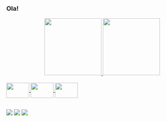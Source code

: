 ### Ola!

<div align="center">
  <a href="https://github.com/marcomf">
  <img height="150em" src="https://github-readme-stats.vercel.app/api?username=marcomf&show_icons=true&theme=dark&include_all_commits=true&count_private=true"/>
  <img height="150em" src="https://github-readme-stats.vercel.app/api/top-langs/?username=marcomf&layout=compact&langs_count=7&theme=dark"/>
</div>
  <div style="display: inline_block"><br>
  <link rel="stylesheet" href="https://cdn.jsdelivr.net/gh/devicons/devicon@v2.15.1/devicon.min.css">
  <img src="https://cdn.jsdelivr.net/gh/devicons/devicon/icons/c/c-original.svg" /
  <img align="center" height="40" width="60"
  <link rel="stylesheet" href="https://cdn.jsdelivr.net/gh/devicons/devicon@v2.15.1/devicon.min.css"> 
  <img src="https://cdn.jsdelivr.net/gh/devicons/devicon/icons/cplusplus/cplusplus-original.svg" /       
  <img align="center" height="40" width="60" 
  <link rel="stylesheet" href="https://cdn.jsdelivr.net/gh/devicons/devicon@v2.15.1/devicon.min.css">
  <img src="https://cdn.jsdelivr.net/gh/devicons/devicon/icons/java/java-original.svg" /
  <img align="center" height="40" width="60"
</div>
  
##
 
<div> 
  <a href="https://instagram.com/marcomdf_" target="_blank" rel="external"><img src="https://img.shields.io/badge/-Instagram-%23E4405F?style=for-the-badge&logo=instagram&logoColor=white" target="_blank"></a>
 <a href="https://discord.com/channels/@me" target="_blank" rel="external"><img src="https://img.shields.io/badge/Discord-7289DA?style=for-the-badge&logo=discord&logoColor=white" target="_blank"></a> 
  <a href="mail:marco.mdf17@gmail.com" target="_blank" rel="external"><img src="https://img.shields.io/badge/-Gmail-%23333?style=for-the-badge&logo=gmail&logoColor=white" target="_blank"></a>
</div>
